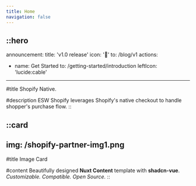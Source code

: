 ```yaml
---
title: Home
navigation: false
---
```


::hero
---
announcement:
  title: 'v1.0 release'
  icon: '🎉'
  to: /blog/v1
actions:
  - name: Get Started
    to: /getting-started/introduction
    leftIcon: 'lucide:cable'
---

#title
Shopify Native.

#description
ESW Shopify leverages Shopify's native checkout to handle shopper's purchase flow.
::

::card
---
img: /shopify-partner-img1.png
---
#title
Image Card

#content
Beautifully designed **Nuxt Content** template with **shadcn-vue**. _Customizable. Compatible. Open Source._
::



